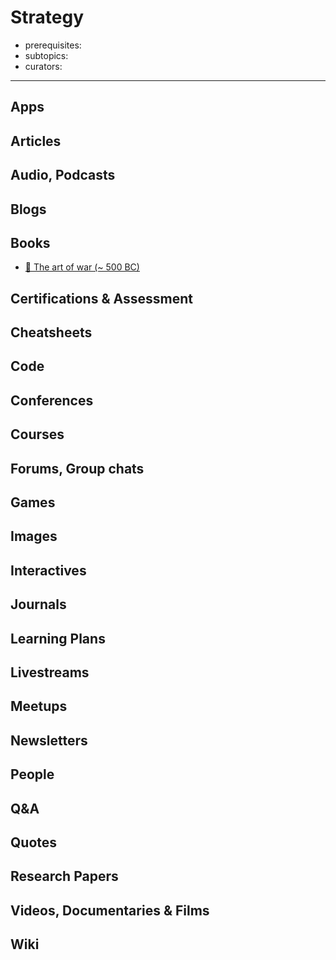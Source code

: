 # Strategy

- prerequisites:
- subtopics:
- curators:

------

## Apps

## Articles

## Audio, Podcasts

## Blogs

## Books

- [📕 The art of war (~ 500 BC)](http://www.goodreads.com/book/show/10534.The_Art_of_War)

## Certifications & Assessment

## Cheatsheets

## Code

## Conferences

## Courses

## Forums, Group chats

## Games

## Images

## Interactives

## Journals

## Learning Plans

## Livestreams

## Meetups

## Newsletters

## People

## Q&A

## Quotes

## Research Papers

## Videos, Documentaries & Films

## Wiki

